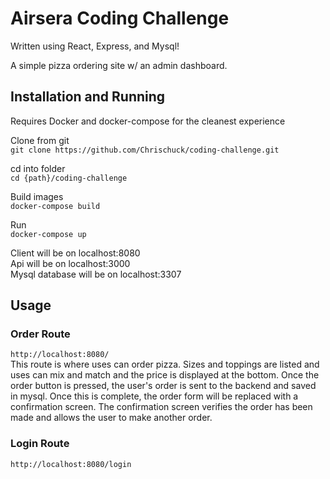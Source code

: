 # Airsera Coding Challenge 

Written using React, Express, and Mysql!

A simple pizza ordering site w/ an admin dashboard.


## Installation and Running
Requires Docker and docker-compose for the cleanest experience

Clone from git  
`git clone https://github.com/Chrischuck/coding-challenge.git`

cd into folder  
`cd {path}/coding-challenge`

Build images  
`docker-compose build`

Run  
`docker-compose up`

Client will be on localhost:8080  
Api will be on localhost:3000  
Mysql database will be on localhost:3307  

## Usage

### Order Route  
`http://localhost:8080/`  
This route is where uses can order pizza. Sizes and toppings are listed and uses can mix and match and the price is displayed at the bottom. Once the order button is pressed, the user's order is sent to the backend and saved in mysql. Once this is complete, the order form will be replaced with a confirmation screen. The confirmation screen verifies the order has been made and allows the user to make another order.  

### Login Route  
`http://localhost:8080/login`  
 
